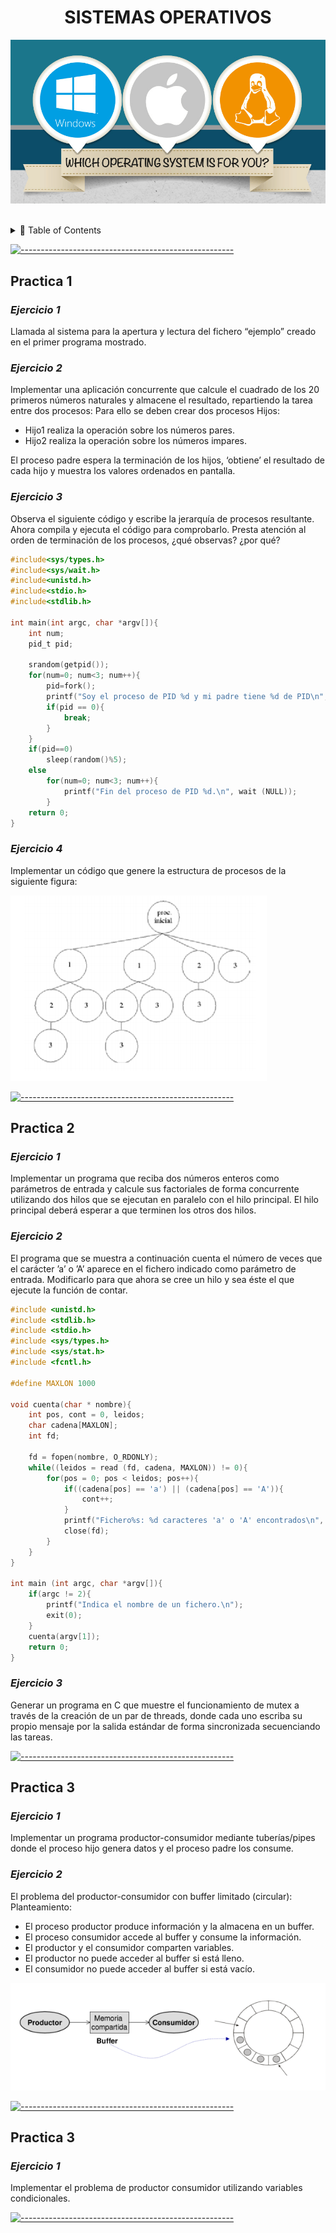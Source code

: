 <!-- ⚠️ This README has been generated from the file(s) "blueprint.md" ⚠️--><h1 align="center">SISTEMAS OPERATIVOS</h1>

<p align="center">
	<a>
		<img src="https://raw.githubusercontent.com/JGilR/Sistemas_Operativos/main/sistemasoperativos.jpg"  />
	</a>
</p>
<br />
<details>
<summary>📖 Table of Contents</summary>
<br />

[![-----------------------------------------------------](https://raw.githubusercontent.com/andreasbm/readme/master/assets/lines/colored.png)](#table-of-contents)

## ➤ Table of Contents

* [➤ Practica 1](#-practica1)
* [➤ Practica 2](#-practica2)
* [➤ Practica 3](#-practica3)
* [➤ Practica 4](#-practica4)

</details>

[![-----------------------------------------------------](https://raw.githubusercontent.com/andreasbm/readme/master/assets/lines/colored.png)](#table-of-contents)


## Practica 1
### *Ejercicio 1*

Llamada al sistema para la apertura y lectura del fichero “ejemplo” creado en el primer
programa mostrado.

### *Ejercicio 2*

Implementar una aplicación concurrente que calcule el cuadrado de los 20 primeros
números naturales y almacene el resultado, repartiendo la tarea entre dos procesos:
Para ello se deben crear dos procesos Hijos: 
- Hijo1 realiza la operación sobre los números pares. 
- Hijo2 realiza la operación sobre los números impares. 

El proceso padre espera la terminación de los hijos, ‘obtiene’ el resultado de cada hijo
y muestra los valores ordenados en pantalla.

### *Ejercicio 3*

Observa el siguiente código y escribe la jerarquía de procesos resultante. Ahora
compila y ejecuta el código para comprobarlo. Presta atención al orden de terminación
de los procesos, ¿qué observas? ¿por qué?

```c
#include<sys/types.h>
#include<sys/wait.h>
#include<unistd.h>
#include<stdio.h>
#include<stdlib.h>

int main(int argc, char *argv[]){
	int num;
	pid_t pid;

	srandom(getpid());
	for(num=0; num<3; num++){
		pid=fork();
		printf("Soy el proceso de PID %d y mi padre tiene %d de PID\n", getpid(), getppid());
		if(pid == 0){
			break;
		}
	}
	if(pid==0) 
		sleep(random()%5);
	else 
		for(num=0; num<3; num++){
			printf("Fin del proceso de PID %d.\n", wait (NULL));
		}
	return 0;
}
```

### *Ejercicio 4*

Implementar un código que genere la estructura de procesos de la siguiente figura:

![Image of capture](https://raw.githubusercontent.com/JGilR/Sistemas_Operativos/main/Practica1/JerarquiaProcessEjemplo.PNG)


[![-----------------------------------------------------](https://raw.githubusercontent.com/andreasbm/readme/master/assets/lines/colored.png)](#-practica1)


## Practica 2
### *Ejercicio 1*

Implementar un programa que reciba dos números enteros como parámetros de
entrada y calcule sus factoriales de forma concurrente utilizando dos hilos que
se ejecutan en paralelo con el hilo principal. El hilo principal deberá esperar a que
terminen los otros dos hilos.

### *Ejercicio 2*

El programa que se muestra a continuación cuenta el número de veces que el
carácter ’a’ o ’A’ aparece en el fichero indicado como parámetro de entrada.
Modificarlo para que ahora se cree un hilo y sea éste el que ejecute la función de
contar.

```c
#include <unistd.h>
#include <stdlib.h>
#include <stdio.h>
#include <sys/types.h>
#include <sys/stat.h>
#include <fcntl.h>

#define MAXLON 1000

void cuenta(char * nombre){
    int pos, cont = 0, leidos;
    char cadena[MAXLON];
    int fd;

    fd = fopen(nombre, O_RDONLY);
    while((leidos = read (fd, cadena, MAXLON)) != 0){
        for(pos = 0; pos < leidos; pos++){
            if((cadena[pos] == 'a') || (cadena[pos] == 'A')){
                cont++;
            }
            printf("Fichero%s: %d caracteres 'a' o 'A' encontrados\n", nombre, cont);
            close(fd);
        }
    }
}

int main (int argc, char *argv[]){
    if(argc != 2){
        printf("Indica el nombre de un fichero.\n");
        exit(0);
    }
    cuenta(argv[1]);
    return 0;
}
```

### *Ejercicio 3*

Generar un programa en C que muestre el funcionamiento de mutex a través de
la creación de un par de threads, donde cada uno escriba su propio mensaje por
la salida estándar de forma sincronizada secuenciando las tareas. 

[![-----------------------------------------------------](https://raw.githubusercontent.com/andreasbm/readme/master/assets/lines/colored.png)](#-practica2)


## Practica 3
### *Ejercicio 1*

Implementar un programa productor-consumidor mediante tuberías/pipes
donde el proceso hijo genera datos y el proceso padre los consume.

### *Ejercicio 2*

El problema del productor-consumidor con buffer limitado (circular):
Planteamiento: 

* El proceso productor produce información y la almacena en un buffer.
* El proceso consumidor accede al buffer y consume la información.
* El productor y el consumidor comparten variables.
* El productor no puede acceder al buffer si está lleno.
* El consumidor no puede acceder al buffer si está vacío. 

![Image of capture](https://raw.githubusercontent.com/JGilR/Sistemas_Operativos/main/ejemplo.PNG)

[![-----------------------------------------------------](https://raw.githubusercontent.com/andreasbm/readme/master/assets/lines/colored.png)](#-practica3)


## Practica 3
### *Ejercicio 1*

Implementar el problema de productor consumidor utilizando variables condicionales. 

[![-----------------------------------------------------](https://raw.githubusercontent.com/andreasbm/readme/master/assets/lines/colored.png)](#-practica4)

